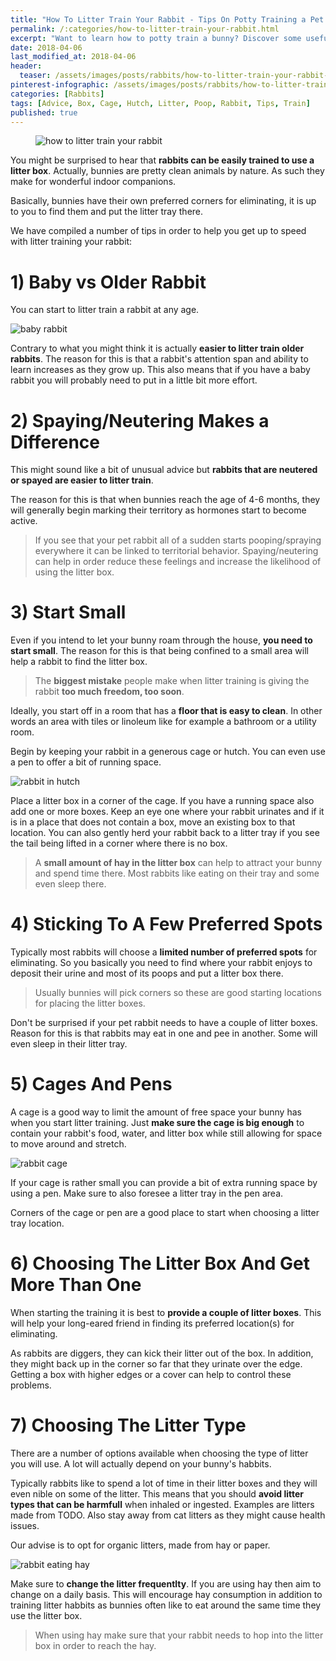 ```yaml
---
title: "How To Litter Train Your Rabbit - Tips On Potty Training a Pet Bunny"
permalink: /:categories/how-to-litter-train-your-rabbit.html
excerpt: "Want to learn how to potty train a bunny? Discover some usefull tips on litter training your pet rabbit."
date: 2018-04-06
last_modified_at: 2018-04-06
header:
  teaser: /assets/images/posts/rabbits/how-to-litter-train-your-rabbit-teaser.jpg
pinterest-infographic: /assets/images/posts/rabbits/how-to-litter-train-your-rabbit-infographic.png
categories: [Rabbits]
tags: [Advice, Box, Cage, Hutch, Litter, Poop, Rabbit, Tips, Train]
published: true
---
```


<figure>
  <img src="{{ site.url }}/assets/images/posts/rabbits/how-to-litter-train-your-rabbit.jpg" alt="how to litter train your rabbit" class="title-banner">
</figure>

You might be surprised to hear that **rabbits can be easily trained to use a litter box**. Actually, bunnies are pretty clean animals by nature. As such they make for wonderful indoor companions.

Basically, bunnies have their own preferred corners for eliminating, it is up to you to find them and put the litter tray there.

We have compiled a number of tips in order to help you get up to speed with litter training your rabbit:

# 1) Baby vs Older Rabbit

You can start to litter train a rabbit at any age.

<img src="{{ site.url }}/assets/images/posts/rabbits/baby-rabbit.jpg" alt="baby rabbit" class="align-right">

Contrary to what you might think it is actually **easier to litter train older rabbits**. The reason for this is that a rabbit's attention span and ability to learn increases as they grow up. This also means that if you have a baby rabbit you will probably need to put in a little bit more effort.

# 2) Spaying/Neutering Makes a Difference

This might sound like a bit of unusual advice but **rabbits that are neutered or spayed are easier to litter train**.

The reason for this is that when bunnies reach the age of 4-6 months, they will generally begin marking their territory as hormones start to become active.

> If you see that your pet rabbit all of a sudden starts pooping/spraying everywhere it can be linked to territorial behavior. Spaying/neutering can help in order reduce these feelings and increase the likelihood of using the litter box.

# 3) Start Small

Even if you intend to let your bunny roam through the house, **you need to start small**. The reason for this is that being confined to a small area will help a rabbit to find the litter box. 

> The **biggest mistake** people make when litter training is giving the rabbit **too much freedom, too soon**.

Ideally, you start off in a room that has a **floor that is easy to clean**. In other words an area with tiles or linoleum like for example a bathroom or a utility room.

Begin by keeping your rabbit in a generous cage or hutch. You can even use a pen to offer a bit of running space.

<img src="{{ site.url }}/assets/images/posts/rabbits/rabbit-in-hutch.jpg" alt="rabbit in hutch" class="align-right">

Place a litter box in a corner of the cage. If you have a running space also add one or more boxes. Keep an eye one where your rabbit urinates and if it is in a place that does not contain a box, move an existing box to that location. You can also gently herd your rabbit back to a litter tray if you see the tail being lifted in a corner where there is no box.

> A **small amount of hay in the litter box** can help to attract your bunny and spend time there. Most rabbits like eating on their tray and some even sleep there.

# 4) Sticking To A Few Preferred Spots

Typically most rabbits will choose a **limited number of preferred spots** for eliminating. So you basically you need to find where your rabbit enjoys to deposit their urine and most of its poops and put a litter box there.

> Usually bunnies will pick corners so these are good starting locations for placing the litter boxes.

Don't be surprised if your pet rabbit needs to have a couple of litter boxes. Reason for this is that rabbits may eat in one and pee in another. Some will even sleep in their litter tray.

# 5) Cages And Pens

A cage is a good way to limit the amount of free space your bunny has when you start litter training. Just **make sure the cage is big enough** to contain your rabbit's food, water, and litter box while still allowing for space to move around and stretch.

<img src="{{ site.url }}/assets/images/posts/rabbits/rabbit-cage.jpg" alt="rabbit cage" class="align-right">

If your cage is rather small you can provide a bit of extra running space by using a pen. Make sure to also foresee a litter tray in the pen area.

Corners of the cage or pen are a good place to start when choosing a litter tray location.

# 6) Choosing The Litter Box And Get More Than One

When starting the training it is best to **provide a couple of litter boxes**. This will help your long-eared friend in finding its preferred location(s) for eliminating.

As rabbits are diggers, they can kick their litter out of the box. In addition, they might back up in the corner so far that they urinate over the edge. Getting a box with higher edges or a cover can help to control these problems.

# 7) Choosing The Litter Type

There are a number of options available when choosing the type of litter you will use. A lot will actually depend on your bunny's habbits.

Typically rabbits like to spend a lot of time in their litter boxes and they will even nible on some of the litter. This means that you should **avoid litter types that can be harmfull** when inhaled or ingested. Examples are litters made from TODO. Also stay away from cat litters as they might cause health issues.

Our advise is to opt for organic litters, made from hay or paper.

<img src="{{ site.url }}/assets/images/posts/rabbits/rabbit-eating-hay.jpg" alt="rabbit eating hay" class="align-right">

Make sure to **change the litter frequentlty**. If you are using hay then aim to change on a daily basis. This will encourage hay consumption in addition to training litter habbits as bunnies often like to eat around the same time they use the litter box.

> When using hay make sure that your rabbit needs to hop into the litter box in order to reach the hay.
